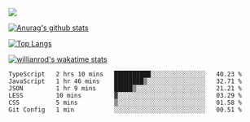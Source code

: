 ![](https://blog-img-1252233196.cos.ap-guangzhou.myqcloud.com/github-home.png)
     
[![Anurag's github stats](https://github-readme-stats.vercel.app/api?username=BB-Code&count_private=true&show_icons=true)](https://github.com/BB-Code/github-readme-stats)

[![Top Langs](https://github-readme-stats.vercel.app/api/top-langs/?username=BB-Code&layout=compact)](https://github.com/BB-Code/github-readme-stats)

[![willianrod's wakatime stats](https://github-readme-stats.vercel.app/api/wakatime?username=bobocode&layout=compact)](https://github.com/BB-Code/github-readme-stats)

<!--
**BB-Code/BB-Code** is a ✨ _special_ ✨ repository because its `README.md` (this file) appears on your GitHub profile.

Here are some ideas to get you started:

- 🔭 I’m currently working on ...
- 🌱 I’m currently learning ...
- 👯 I’m looking to collaborate on ...
- 🤔 I’m looking for help with ...
- 💬 Ask me about ...
- 📫 How to reach me: ...
- 😄 Pronouns: ...
- ⚡ Fun fact: ...
-->

<!--START_SECTION:waka-->

```text
TypeScript   2 hrs 10 mins   ██████████░░░░░░░░░░░░░░░   40.23 %
JavaScript   1 hr 46 mins    ████████▒░░░░░░░░░░░░░░░░   32.71 %
JSON         1 hr 9 mins     █████▒░░░░░░░░░░░░░░░░░░░   21.21 %
LESS         10 mins         ▓░░░░░░░░░░░░░░░░░░░░░░░░   03.29 %
CSS          5 mins          ▒░░░░░░░░░░░░░░░░░░░░░░░░   01.58 %
Git Config   1 min           ░░░░░░░░░░░░░░░░░░░░░░░░░   00.51 %
```

<!--END_SECTION:waka-->



